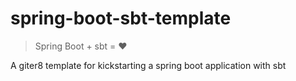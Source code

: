 # spring-boot-sbt-template
> Spring Boot + sbt = :heart:

A giter8 template for kickstarting a spring boot application with sbt



